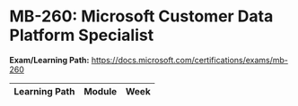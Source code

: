 # MB-260: Microsoft Customer Data Platform Specialist

**Exam/Learning Path:** https://docs.microsoft.com/certifications/exams/mb-260

| **Learning Path** | **Module** | **Week** |
|-|-|-|
